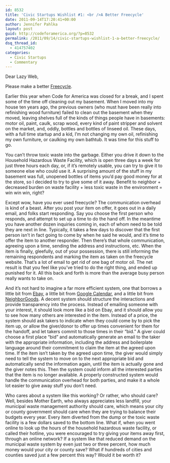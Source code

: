 ```yaml
---
id: 8532
title: 'Civic Startups Wishlist #1: <br />A Better Freecycle'
date: 2011-09-14T17:20:41+00:00
author: Jennifer Pahlka
layout: post
guid: http://codeforamerica.org/?p=8532
permalink: /2011/09/14/civic-startups-wishlist-1-a-better-freecycle/
dsq_thread_id:
  - 414757402
categories:
  - Civic Startups
  - Commentary
---
```

Dear Lazy Web, 

Please make a better [Freecycle](http://www.freecycle.org/). 

[<img src="http://codeforamerica.org/wp-content/uploads/2011/09/freecycle.jpg" alt="" title="freecycle"  class="alignright size-full wp-image-8543" />](http://codeforamerica.org/wp-content/uploads/2011/09/freecycle.jpg)Earlier this year when Code for America was closed for a break, and I spent some of the time off cleaning out my basement. When I moved into my house ten years ago, the previous owners (who must have been really into refinishing wood furniture) failed to clean out the basement when they moved, leaving shelves full of the kinds of things people have in basements: motor oil, paint, caulk, scrap wood, every kind of paint stripper and solvent on the market, and, oddly, bottles and bottles of linseed oil. These days, with a full time startup and a kid, I’m not changing my own oil, refinishing my own furniture, or caulking my own bathtub. It was time for this stuff to go.

You can’t throw toxic waste into the garbage. Either you drive it down to the Household Hazardous Waste Facility, which is open three days a week for just three hours each day, or, if it’s remotely usable, you can try to give it to someone else who could use it. A surprising amount of the stuff in my basement was full, unopened bottles of items you’d pay good money for at the store, so I decided to try to give some of it away. Benefit to neighbor + decreased burden on waste facility + less toxic waste in the environment = win win win, right?

Except wow, have you ever used freecycle? The communication overhead is kind of a beast. After you post your item on offer, it goes out in a daily email, and folks start responding. Say you choose the first person who responds, and attempt to set up a time to do the hand off. In the meantime you have another dozen inquiries coming in, each of whom need to be told they are next in line. Typically, it takes a few days to discover that the first person isn’t in fact going to come by when he said he would, and it’s time to offer the item to another responder. Then there’s that whole communication, agreeing upon a time, sending the address and instructions, etc. When the item is finally, gleefully, out of your possession, there is still informing the remaining respondents and marking the item as taken on the freecycle website. That’s a lot of email to get rid of one bag of motor oil. The net result is that you feel like you’ve tried to do the right thing, and ended up punished for it. All this back and forth is more than the average busy person really wants to take on. 

And it’s not hard to imagine a far more efficient system, one that borrows a little bit from [Ebay](http://ebay.com), a little bit from [Google Calendar](http://calendar.google.com), and a little bit from [NeighborGoods](http://neighborgoods.net/). A decent system should structure the interactions and provide transparency into the process. Instead of emailing someone with your interest, it should look more like a bid on Ebay, and it should allow you to see how many others are interested in the item. Instead of a price, the system should ask takers to indicate when they could come by to pick the item up, or allow the giver/donor to offer up times convenient for them for the handoff, and let takers commit to those times in their &#8220;bid.&#8221; A giver could choose a first place &#8220;bid&#8221; and automatically generate an email to the taker with the appropriate information, including the address and boilerplate language around their commitment to claim the item at the agreed upon time. If the item isn’t taken by the agreed upon time, the giver would simply need to tell the system to move on to the next appropriate bid and automatically send the information again, until the item is actually gone and the giver notes this. Then the system could inform all the interested parties that the item is no longer available. A properly constructed system would handle the communication overhead for both parties, and make it a whole lot easier to give away stuff you don’t need.

Who cares about a system like this working? Or rather, who should care? Well, besides Mother Earth, who always appreciates less landfill, your municipal waste management authority should care, which means your city or county government should care when they are trying to balance their budgets every year. Every item diverted from the dump or the toxic waste facility is a few dollars saved to the bottom line. What if, when you went online to look up the hours of the household hazardous waste facility, or called their hotline, you were encouraged to try giving your items away first, through an online network? If a system like that reduced demand on the municipal waste system by even just two or three percent, how much money would your city or county save? What if hundreds of cities and counties saved just a few percent this way? Would it be worth it?